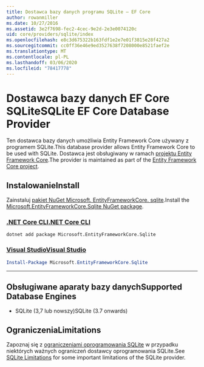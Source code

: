 ```yaml
---
title: Dostawca bazy danych programu SQLite — EF Core
author: rowanmiller
ms.date: 10/27/2016
ms.assetid: 3e2f7698-fec2-4cec-9e2d-2e3e0074120c
uid: core/providers/sqlite/index
ms.openlocfilehash: e8c3d675322b163fdf1e2e7e01f3815e28f427a2
ms.sourcegitcommit: cc0ff36e46e9ed3527638f7208000e8521faef2e
ms.translationtype: MT
ms.contentlocale: pl-PL
ms.lasthandoff: 03/06/2020
ms.locfileid: "78417778"
---
```

# <a name="sqlite-ef-core-database-provider"></a><span data-ttu-id="2d9fb-102">Dostawca bazy danych EF Core SQLite</span><span class="sxs-lookup"><span data-stu-id="2d9fb-102">SQLite EF Core Database Provider</span></span>

<span data-ttu-id="2d9fb-103">Ten dostawca bazy danych umożliwia Entity Framework Core używany z programem SQLite.</span><span class="sxs-lookup"><span data-stu-id="2d9fb-103">This database provider allows Entity Framework Core to be used with SQLite.</span></span> <span data-ttu-id="2d9fb-104">Dostawca jest obsługiwany w ramach [projektu Entity Framework Core](https://github.com/aspnet/EntityFrameworkCore).</span><span class="sxs-lookup"><span data-stu-id="2d9fb-104">The provider is maintained as part of the [Entity Framework Core project](https://github.com/aspnet/EntityFrameworkCore).</span></span>

## <a name="install"></a><span data-ttu-id="2d9fb-105">Instalowanie</span><span class="sxs-lookup"><span data-stu-id="2d9fb-105">Install</span></span>

<span data-ttu-id="2d9fb-106">Zainstaluj [pakiet NuGet Microsoft. EntityFrameworkCore. sqlite](https://www.nuget.org/packages/Microsoft.EntityFrameworkCore.Sqlite/).</span><span class="sxs-lookup"><span data-stu-id="2d9fb-106">Install the [Microsoft.EntityFrameworkCore.Sqlite NuGet package](https://www.nuget.org/packages/Microsoft.EntityFrameworkCore.Sqlite/).</span></span>

### <a name="net-core-cli"></a>[<span data-ttu-id="2d9fb-107">.NET Core CLI</span><span class="sxs-lookup"><span data-stu-id="2d9fb-107">.NET Core CLI</span></span>](#tab/dotnet-core-cli)

```dotnetcli
dotnet add package Microsoft.EntityFrameworkCore.Sqlite
```

### <a name="visual-studio"></a>[<span data-ttu-id="2d9fb-108">Visual Studio</span><span class="sxs-lookup"><span data-stu-id="2d9fb-108">Visual Studio</span></span>](#tab/vs)

``` powershell
Install-Package Microsoft.EntityFrameworkCore.Sqlite
```

***

## <a name="supported-database-engines"></a><span data-ttu-id="2d9fb-109">Obsługiwane aparaty bazy danych</span><span class="sxs-lookup"><span data-stu-id="2d9fb-109">Supported Database Engines</span></span>

* <span data-ttu-id="2d9fb-110">SQLite (3,7 lub nowszy)</span><span class="sxs-lookup"><span data-stu-id="2d9fb-110">SQLite (3.7 onwards)</span></span>

## <a name="limitations"></a><span data-ttu-id="2d9fb-111">Ograniczenia</span><span class="sxs-lookup"><span data-stu-id="2d9fb-111">Limitations</span></span>

<span data-ttu-id="2d9fb-112">Zapoznaj się z [ograniczeniami oprogramowania SQLite](limitations.md) w przypadku niektórych ważnych ograniczeń dostawcy oprogramowania SQLite.</span><span class="sxs-lookup"><span data-stu-id="2d9fb-112">See [SQLite Limitations](limitations.md) for some important limitations of the SQLite provider.</span></span>
